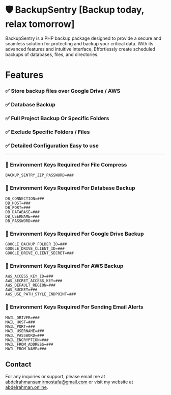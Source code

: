 
# 🛡️ BackupSentry [Backup today, relax tomorrow]

BackupSentry is a PHP backup package designed to provide a secure and seamless solution for protecting and backup your critical data. With its advanced features and intuitive interface, Effortlessly create scheduled backups of databases, files, and directories.


# Features
### ✅ Store backup files over Google Drive / AWS
### ✅ Database Backup
### ✅ Full Project Backup Or Specific Folders
### ✅ Exclude Specific Folders / Files
### ✅ Detailed Configuration Easy to use

<hr/>

### 🔑 Environment Keys Required For File Compress 

```
BACKUP_SENTRY_ZIP_PASSWORD=###
```
### 🔑 Environment Keys Required For Database Backup 

```
DB_CONNECTION=###
DB_HOST=###
DB_PORT=###
DB_DATABASE=###
DB_USERNAME=###
DB_PASSWORD=###
```

### 🔑 Environment Keys Required For Google Drive Backup  
```
GOOGLE_BACKUP_FOLDER_ID=###
GOOGLE_DRIVE_CLIENT_ID=###
GOOGLE_DRIVE_CLIENT_SECRET=###
```
### 🔑 Environment Keys Required For AWS Backup  
```
AWS_ACCESS_KEY_ID=###
AWS_SECRET_ACCESS_KEY=###
AWS_DEFAULT_REGION=###
AWS_BUCKET=###
AWS_USE_PATH_STYLE_ENDPOINT=###
```
### 🔑 Environment Keys Required For Sending Email Alerts
```
MAIL_DRIVER=###
MAIL_HOST=###
MAIL_PORT=###
MAIL_USERNAME=###
MAIL_PASSWORD=###
MAIL_ENCRYPTION=###
MAIL_FROM_ADDRESS=###
MAIL_FROM_NAME=###
```


## Contact

For any inquiries or support, please email me at [abdelrahmansamirmostafa@gmail.com](mailto:abdelrahmansamirmostafa@gmail.com) or visit my website at [abdelrahman.online](https://www.abdelrahman.online).
